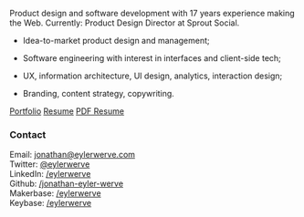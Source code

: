Product design and software development with 17 years experience making the Web. Currently: Product Design Director at Sprout Social. 

- Idea-to-market product design and management;

- Software engineering with interest in interfaces and client-side tech;

- UX, information architecture, UI design, analytics, interaction design;

- Branding, content strategy, copywriting.

<a class="button" href="http://bit.ly/via-eylerwerve">Portfolio</a>
<a class="button" href="/jonathan/resume">Resume</a>
<a class="button" href="/assets/documents/Jonathan-Eyler-Werve-resume.pdf">PDF Resume</a>

### Contact

Email: jonathan@eylerwerve.com<br/>
Twitter: [@eylerwerve](https://twitter.com/EylerWerve)<br/>
LinkedIn: [/eylerwerve](https://www.linkedin.com/in/eylerwerve)<br/>
Github: [/jonathan-eyler-werve](https://github.com/Jonathan-Eyler-Werve)<br/>
Makerbase: [/eylerwerve](https://makerbase.co/m/z1ydbz/eylerwerve)<br/>
Keybase: [/eylerwerve](https://keybase.io/eylerwerve)<br/>
